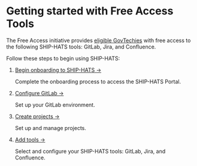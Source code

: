 # Getting started with Free Access Tools

The Free Access initiative provides [eligible GovTechies](/eligibility.md) with free access to the following SHIP-HATS tools: GitLab, Jira, and Confluence.

Follow these steps to begin using SHIP-HATS:

1. [Begin onboarding to SHIP-HATS →](https://docs.developer.tech.gov.sg/docs/ship-hats-docs/getting-started/onboard-via-ship-hats-portal?id=step-2-onboard-to-ship-hats)

   Complete the onboarding process to access the SHIP-HATS Portal.  
   

2. [Configure GitLab →](https://docs.developer.tech.gov.sg/docs/ship-hats-docs/getting-started/configure-gitlab?id=step-3-configure-gitlab)

   Set up your GitLab environment.  

3. [Create projects →](https://docs.developer.tech.gov.sg/docs/ship-hats-docs/portal/manage-projects?id=create-new-projects)

   Set up and manage projects.  
   

4. [Add tools →](https://docs.developer.tech.gov.sg/docs/ship-hats-docs/portal/manage-tools?id=manage-tools)

   Select and configure your SHIP-HATS tools: GitLab, Jira, and Confluence. 